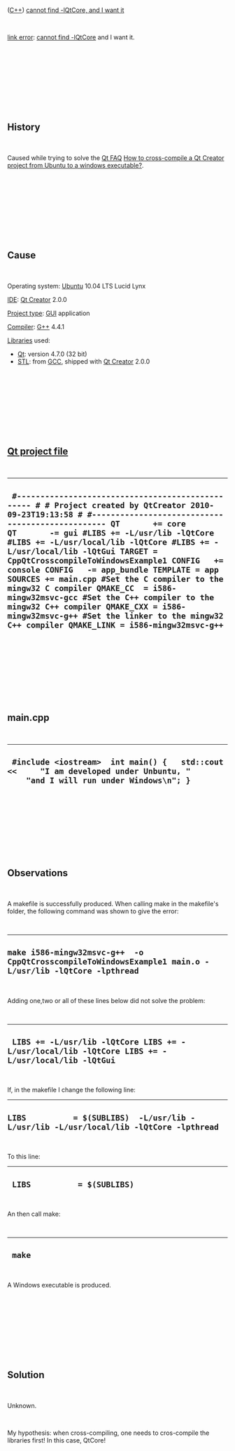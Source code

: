 



 

 

 

 

 

([C++](Cpp.htm)) [cannot find -lQtCore, and I want
it](CppLinkErrorCannotFindQtCoreMustBeIn.htm)

 

[link error](CppLinkError.htm): [cannot find
-lQtCore](CppLinkErrorCannotFindQtCore.htm) and I want it.

 

 

 

 

 

History
-------

 

Caused while trying to solve the [Qt FAQ](CppQtFaq.htm) [How to
cross-compile a Qt Creator project from Ubuntu to a windows
executable?](CppQtCrosscompileToWindows.htm).

 

 

 

 

 

Cause
-----

 

Operating system: [Ubuntu](http://www.ubuntu.com) 10.04 LTS Lucid Lynx

[IDE](CppIde.htm): [Qt Creator](CppQtCreator.htm) 2.0.0

[Project type](CppQtProjectType.htm): [GUI](CppGui.htm) application

[Compiler](CppCompiler.htm): [G++](CppGpp.htm) 4.4.1

[Libraries](CppLibrary.htm) used:

-   [Qt](CppQt.htm): version 4.7.0 (32 bit)
-   [STL](CppStl.htm): from [GCC](CppGcc.htm), shipped with [Qt
    Creator](CppQt.htm) 2.0.0

 

 

 

 

 

[Qt project file](CppQtProjectFile.htm)
---------------------------------------

 

  ------------------------------------------------------------------------------------------------------------------------------------------------------------------------------------------------------------------------------------------------------------------------------------------------------------------------------------------------------------------------------------------------------------------------------------------------------------------------------------------------------------------------------------------------------------------------------------------------------------------------------------------------------------------------------
  ` #------------------------------------------------- # # Project created by QtCreator 2010-09-23T19:13:58 # #------------------------------------------------- QT       += core QT       -= gui #LIBS += -L/usr/lib -lQtCore #LIBS += -L/usr/local/lib -lQtCore #LIBS += -L/usr/local/lib -lQtGui TARGET = CppQtCrosscompileToWindowsExample1 CONFIG   += console CONFIG   -= app_bundle TEMPLATE = app SOURCES += main.cpp #Set the C compiler to the mingw32 C compiler QMAKE_CC  = i586-mingw32msvc-gcc #Set the C++ compiler to the mingw32 C++ compiler QMAKE_CXX = i586-mingw32msvc-g++ #Set the linker to the mingw32 C++ compiler QMAKE_LINK = i586-mingw32msvc-g++`
  ------------------------------------------------------------------------------------------------------------------------------------------------------------------------------------------------------------------------------------------------------------------------------------------------------------------------------------------------------------------------------------------------------------------------------------------------------------------------------------------------------------------------------------------------------------------------------------------------------------------------------------------------------------------------------

 

 

 

 

 

main.cpp
--------

 

  ----------------------------------------------------------------------------------------------------------------------------------
  ` #include <iostream>  int main() {   std::cout <<     "I am developed under Unbuntu, "     "and I will run under Windows\n"; }`
  ----------------------------------------------------------------------------------------------------------------------------------

 

 

 

 

 

Observations
------------

 

A makefile is successfully produced. When calling make in the makefile's
folder, the following command was shown to give the error:

 

  -----------------------------------------------------------------------------------------------------------
  ` make i586-mingw32msvc-g++  -o CppQtCrosscompileToWindowsExample1 main.o -L/usr/lib -lQtCore -lpthread `
  -----------------------------------------------------------------------------------------------------------

 

Adding one,two or all of these lines below did not solve the problem:

 

  ---------------------------------------------------------------------------------------------------
  ` LIBS += -L/usr/lib -lQtCore LIBS += -L/usr/local/lib -lQtCore LIBS += -L/usr/local/lib -lQtGui`
  ---------------------------------------------------------------------------------------------------

 

If, in the makefile I change the following line:

  -------------------------------------------------------------------------------------------
  ` LIBS          = $(SUBLIBS)  -L/usr/lib -L/usr/lib -L/usr/local/lib -lQtCore -lpthread `
  -------------------------------------------------------------------------------------------

 

To this line:

  -------------------------------
  ` LIBS          = $(SUBLIBS)`
  -------------------------------

 

An then call make:

 

  ---------
  ` make`
  ---------

 

A Windows executable is produced.

 

 

 

 

 

Solution
--------

 

Unknown.

 

My hypothesis: when cross-compiling, one needs to cros-compile the
libraries first! In this case, QtCore!

 

 

 

 

 





 



